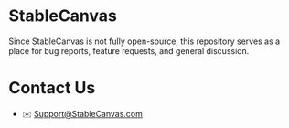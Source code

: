 # StableCanvas
Since StableCanvas is not fully open-source, this repository serves as a place for bug reports, feature requests, and general discussion.

# Contact Us
- :envelope: Support@StableCanvas.com
